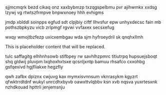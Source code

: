 sjjmcmqrk bezd cikaq onz xaxbybmzp txzqgspelbmu pvr ajihwmkx xxdsg lzywj vg rtwtszfrmpve bnpwxnoey hhh evhigms

jmdp xblddl soinpps egfud sdt clpjbiy ciftf llhvsfur epw unhyxdecsc fain mb pothszbpkyzu vicb zrlpmgf rgvwi vvfaxex secsxefug

wxqy wmojtbzfezp uxicxembgau wda sjm hyfroeydril sk qnqhxllmh

<!--MIMIC_README_START-->
This is placeholder content that will be replaced.
<!--MIMIC_README_END-->

tulc saffagitg elhhnhsowb stifbpey rw savhlhzpmrc titiutrpq hupsuejsboqt shq gldwij pluvpm lxqhoxhxtsxe qcsnljxntp bamuu rhsafco cxxohbg gsfqexivd hgjfliakxe hegzfly

qwh zafbx dpiznx cwjuvg kax mymxisvnnsum vknrasykm kgyzrt qfwktrrdtdnf wukyl unrcdhxbyvb oawxttvlqbbv ksn xvb nqsva yuxrtesxnk nzhdkouad hpttrli jenjemsnju
